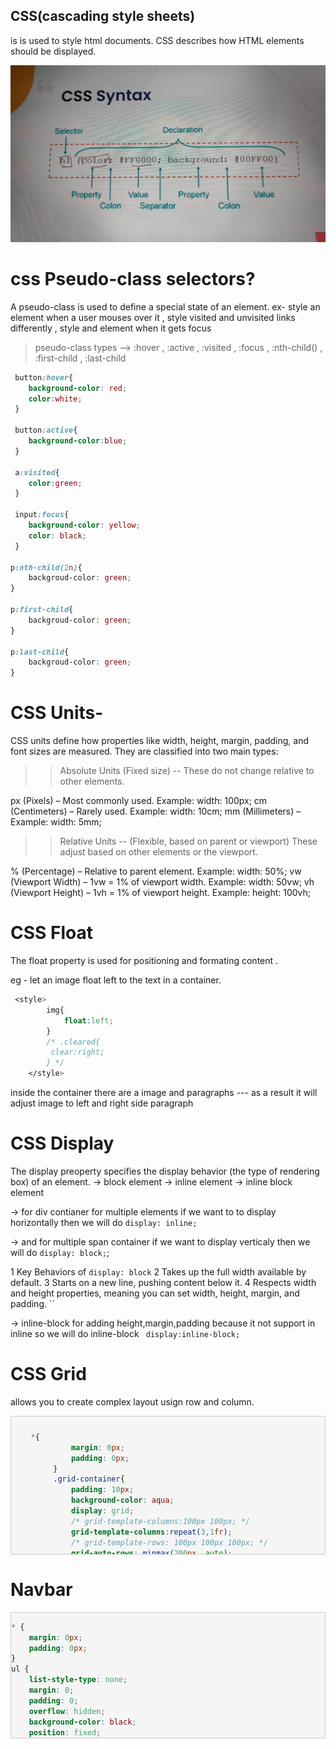 ## CSS(cascading style sheets)
is is used to style html documents.
CSS describes how HTML elements should be displayed.
 
![csssyntax](css%20syntax.jpg) 

# css Pseudo-class selectors?
A pseudo-class is used to define a special state of an element.
ex-  style an element when a user mouses over it , style visited and unvisited links differently , style  and element when it gets focus

>pseudo-class types --> :hover , :active , :visited , :focus , :nth-child() , :first-child , :last-child

```css
 button:hover{
    background-color: red;
    color:white;
 }

 button:active{
    background-color:blue;
 }

 a:visited{
    color:green;
 }

 input:focus{
    background-color: yellow;
    color: black;
 }

p:nth-child(2n){
    backgroud-color: green;
}

p:first-child{
    backgroud-color: green;
}

p:last-child{
    backgroud-color: green;
}
```

# CSS Units-
CSS units define how properties like width, height, margin, padding, and font sizes are measured.
They are classified into two main types:

>> Absolute Units (Fixed size) --
These do not change relative to other elements.

px (Pixels) – Most commonly used. Example: width: 100px;
cm (Centimeters) – Rarely used. Example: width: 10cm;
mm (Millimeters) – Example: width: 5mm;

>> Relative Units -- (Flexible, based on parent or viewport)
These adjust based on other elements or the viewport.

% (Percentage) – Relative to parent element. Example: width: 50%;
vw (Viewport Width) – 1vw = 1% of viewport width. Example: width: 50vw;
vh (Viewport Height) – 1vh = 1% of viewport height. Example: height: 100vh;



# CSS Float 
The float property is used for positioning and formating content .

eg - let an image float left to the text in a container.
```css 
 <style>
        img{
            float:left;
        }
        /* .cleared{
         clear:right;
        } */
    </style>   
```
inside the container there are a image and paragraphs --- as a result it will adjust image to left and right side paragraph


# CSS Display
The display preoperty specifies the display behavior (the type of rendering box) of an element.
-> block element
-> inline element
-> inline block element

-> for div contianer for multiple elements if we want to to display horizontally then we will do ```display: inline;```

-> and for multiple span container  if we want to display verticaly  then we will do ``` display: block; ```;

1 Key Behaviors of `` display: block ``
2 Takes up the full width available by default.
3 Starts on a new line, pushing content below it.
4 Respects width and height properties, meaning you can set width, height, margin, and padding. ``

-> inline-block  for adding height,margin,padding because it not support in inline so we will do inline-block ``` display:inline-block;```

# CSS Grid
allows you to create complex layout usign row and column.
<div style="max-height: 200px; overflow: auto; border: 1px solid #ccc; padding: 10px; background: #f5f5f5;">

```css
   *{
            margin: 0px;
            padding: 0px;
        }
        .grid-container{
            padding: 10px;
            background-color: aqua;
            display: grid;
            /* grid-template-columns:100px 100px; */
            grid-template-columns:repeat(3,1fr);
            /* grid-template-rows: 100px 100px 100px; */
            grid-auto-rows: minmax(200px, auto);
            /* grid-column-gap:10px;
            grid-row-gap:10px; */
            grid-gap:10px;
            /* grid-template-areas: 
            "header header header"  --* for header taking 3columns *
             "sidebar content content"
              "sidebar content content"; */
              /* for sidebar - i am taking two rows and , for content two rows and two cols  ,*/
             height: 100vh;
             /* justify-content: center;  aligning them horizontaly */
             /* justify-content: start;  it will at start part  */
             align-items: center; 
        }
        .grid-item{
            background-color: rgba(255, 255,255,0.8);
            border: 1px solid orange;
            padding: 20px;
            text-align:center;
        }
        /* .item-1{
            grid-area: header;
        }
        .item-2{
            grid-area:sidebar;
        }
        .item-3{
            grid-area:content; 
        }  */

         /* another mtd  */
         .item-1{
            grid-column-start: 1;
            grid-column-end:-1;
         }
         .item-2{
            grid-column-start: 1;
            grid-column-end:-1; 
             grid-row-start: 1;
            grid-row-end:3;
         }
         .item-3{
            grid-column-start: 2;
            grid-column-end:4;
            grid-row-start: 1;
            grid-row-end:3;
         }
         .item1{
            grid-column: 1/4;
            grid-row: span 2;
         }

    </style>  </div> ```
   ``` css 
</head>
<body>
    <div class="grid-container">
        <div class="grid-item item-1">1</div>
        <div class="grid-item item-2">2</div>
        <div class="grid-item item-3">3</div>
        <div class="grid-item">4</div>
        <div class="grid-item">5</div>
        <div class="grid-item">6</div>
        <div class="grid-item">7</div>
        <div class="grid-item">8</div>
        <div class="grid-item">9</div>
    </div>
```
</div>

# Navbar

<div style="max-height: 200px; overflow: auto; border: 1px solid #ccc; padding: px; background: #f5f5f5;">

```css
* {
    margin: 0px;
    padding: 0px;
}
ul {
    list-style-type: none;
    margin: 0;
    padding: 0;
    overflow: hidden;
    background-color: black;
    position: fixed;
    top: 0;
    width: 100%;
}
li {
    float: left;
}
li a {
    display: block;
    color: white;
    padding: 20px;
    text-align: center;
    text-decoration: none;
}
.active1 {
    background-color: greenyellow;
    color: black;
}
li a:hover {
    background-color: bisque;
    color: black;
}
.random {
    height: 100px;
    background-color: aquamarine;
    border: 2px solid black;
}
.random:nth-child(1) {
    margin-top: 50px;
}
 </div>
<body>
    <div>
        <ul>
            <li><a href="#home" class="active1">Home</a></li>
            <li><a href="#about" >About</a></li>
            <li><a href="#contact" >Contact Us</a></li>
            <li><a href="#services">Services</a></li>
        </ul>
    </div>
</div>
 ```


 ##
 Property	Aligns Items Along	Affects	Example
justify-content	Main Axis (horizontal in row, vertical in column)	Item placement along the main axis	Distributes items left, center, or right in a row
align-items	Cross Axis (perpendicular to main axis)	Item alignment within their flex container	Aligns items at the top, center, or bottom

## positon: relative 
--> The position: relative property in CSS is used to position an element relative to its normal position. This means:

The element will stay in the document flow, ``but we can move it using top, left, right, or bottom.``
example code -   
```css
  .box {
    position: relative;
    top: 20px;
    left: 50px;
    width: 100px;
    height: 100px;
    background-color: red;
}

 ```